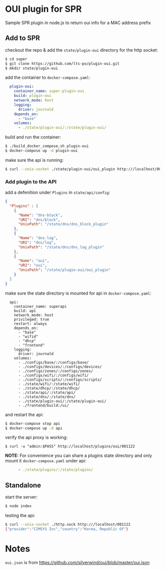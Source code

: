 # OUI plugin for SPR

Sample SPR plugin in node.js to return oui info for a MAC address prefix

## Add to SPR

checkout the repo & add the `state/plugin-oui` directory for the http socket:

```sh
$ cd super
$ git clone https://github.com/lts-po/plugin-oui.git
$ mkdir state/plugin-oui
```

add the container to `docker-compose.yaml`:

```yaml
  plugin-oui:
    container_name: super-plugin-oui
    build: plugin-oui
    network_mode: host
    logging: 
      driver: journald
    depends_on:
      - "base"
    volumes:
      - ./state/plugin-oui/:/state/plugin-oui/
```

build and run the container:
```sh
$ ./build_docker_compose.sh plugin-oui
$ docker-compose up -d plugin-oui
```

make sure the api is running:
```sh
$ curl --unix-socket ./state/plugin-oui/oui_plugin http:///localhost/001122
```

### Add plugin to the API

add a defenition under `Plugins` in `state/api/config`:
```json
{
  "Plugins" : [
    {
      "Name": "dns-block",
      "URI": "dns/block",
      "UnixPath": "/state/dns/dns_block_plugin"
    },
    {
      "Name": "dns-log",
      "URI": "dns/log",
      "UnixPath": "/state/dns/dns_log_plugin"
    },
    {
      "Name": "oui",
      "URI": "oui",
      "UnixPath": "/state/plugin-oui/oui_plugin"
    }
  ]
}
```

make sure the state directory is mounted for api in `docker-compose.yaml`:
```
  api:
    container_name: superapi
    build: api
    network_mode: host
    privileged: true
    restart: always
    depends_on:
      - "base"
      - "wifid"
      - "dhcp"
      - "frontend"
    logging:
      driver: journald
    volumes:
      - ./configs/base/:/configs/base/
      - ./configs/devices/:/configs/devices/
      - ./configs/zones/:/configs/zones/
      - ./configs/wifi/:/configs/wifi/
      - ./configs/scripts/:/configs/scripts/
      - ./state/wifi/:/state/wifi/
      - ./state/dhcp/:/state/dhcp/
      - ./state/api/:/state/api/
      - ./state/dns/:/state/dns/
      - ./state/plugin-oui/:/state/plugin-oui/
      - ./frontend/build:/ui/
```


and restart the api:

```sh
$ docker-compose stop api
$ docker-compose up -d api
```

verify the api proxy is working:
```
$ curl -u "admin:$PASS" http://localhost/plugins/oui/001122
```

**NOTE:** For convenience you can share a plugins state directory and only mount it `docker-compose.yaml` under api:
```yaml
      - ./state/plugins/:/state/plugins/
```

## Standalone

start the server:
```sh
$ node index
```

testing the api:
```sh
$ curl --unix-socket ./http.sock http:///localhost/001122
{"provider":"CIMSYS Inc","country":"Korea, Republic Of"}
```

# Notes
`oui.json` is from https://github.com/silverwind/oui/blob/master/oui.json
